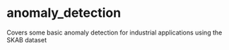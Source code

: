 # anomaly_detection
Covers some basic anomaly detection for industrial applications using the SKAB dataset
